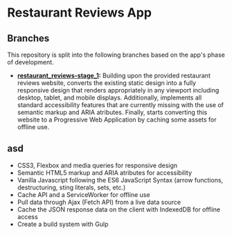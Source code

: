 <h1>Restaurant Reviews App</h1>
<h2>Branches</h2>
This repository is split into the following branches based on the app's phase of development.

 - [**restaurant_reviews-stage_1**](https://github.com/katerina-tziala/restaurant/tree/restaurant_reviews-stage_1)**:** Building upon the provided restaurant reviews website, converts the existing static design into a fully responsive design that renders appropriately in any viewport including desktop, tablet, and mobile displays. Additionally, implements all standard accessibility features that are currently missing with the use of semantic markup and ARIA atributes. Finally, starts converting this website to a Progressive Web Application by caching some assets for offline use.


<h2>asd</h2>

 - CSS3, Flexbox and media queries for responsive design
 - Semantic HTML5 markup and ARIA atributes for accessibility
 - Vanilla Javascript following the ES6 JavaScript Syntax (arrow functions, destructuring, sting literals, sets, etc.)
 -  Cache API and a ServiceWorker for offline use
 - Pull data through Ajax (Fetch API) from a live data source
 - Cache the JSON response data on the client with IndexedDB for offline access
 - Create a build system with  Gulp
